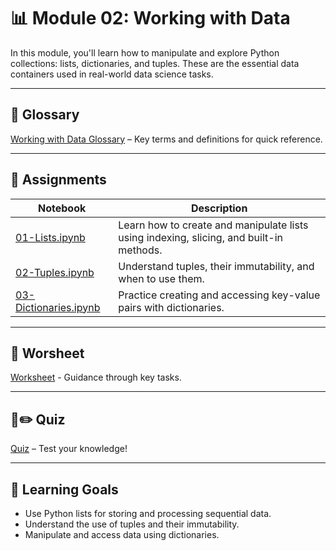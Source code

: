 # 📊 Module 02: Working with Data

In this module, you'll learn how to manipulate and explore Python collections: lists, dictionaries, and tuples. These are the essential data containers used in real-world data science tasks.

---

## 📕 Glossary

[Working with Data Glossary](https://github.com/aaniaahh/DataScience-2025/blob/main/Assignments/02-Working_with_Data/glossary.md) – Key terms and definitions for quick reference.

---

## 🔗 Assignments
| Notebook |	Description |
|-----|----------|
| [01-Lists.ipynb](https://github.com/aaniaahh/DataScience-2025/blob/main/Completed/02-Working_with_Data/01_Lists.ipynb) | Learn how to create and manipulate lists using indexing, slicing, and built-in methods.|
| [02-Tuples.ipynb](https://github.com/aaniaahh/DataScience-2025/blob/main/Completed/02-Working_with_Data/02_Tuples.ipynb) | Understand tuples, their immutability, and when to use them. |
| [03-Dictionaries.ipynb](https://github.com/aaniaahh/DataScience-2025/blob/main/Completed/02-Working_with_Data/03_Dictionaries.ipynb) |	Practice creating and accessing key-value pairs with dictionaries. |

---

## 📝 Worsheet

[Worksheet](https://github.com/aaniaahh/DataScience-2025/blob/main/Assignments/02-Working_with_Data/worksheet.md) - Guidance through key tasks.

---

## 🤔✏️ Quiz

[Quiz](https://github.com/aaniaahh/DataScience-2025/blob/main/Assignments/02-Working_with_Data/mini_quiz.md) – Test your knowledge!

---

## 🧠 Learning Goals
* Use Python lists for storing and processing sequential data.
* Understand the use of tuples and their immutability.
* Manipulate and access data using dictionaries.